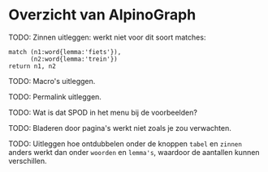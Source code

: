 # Overzicht van AlpinoGraph

TODO: Zinnen uitleggen: werkt niet voor dit soort matches:

```text
match (n1:word{lemma:'fiets'}),
      (n2:word{lemma:'trein'})
return n1, n2
```

TODO: Macro's uitleggen.

TODO: Permalink uitleggen.

TODO: Wat is dat SPOD in het menu bij de voorbeelden?

TODO: Bladeren door pagina's werkt niet zoals je zou verwachten.

TODO: Uitleggen hoe ontdubbelen onder de knoppen `tabel` en `zinnen`
anders werkt dan onder `woorden` en `lemma's`, waardoor de aantallen
kunnen verschillen.
